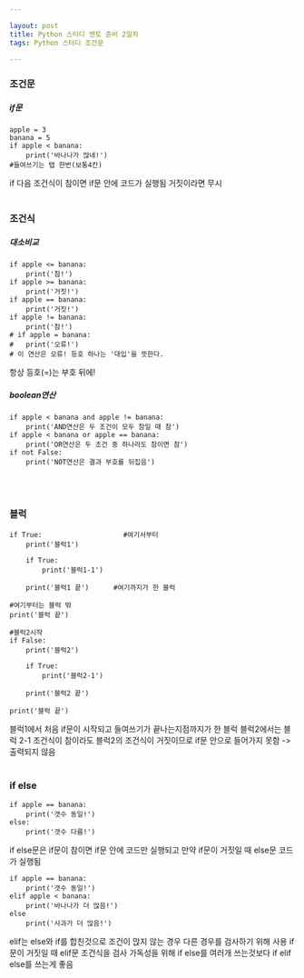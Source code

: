 ```yaml
---

layout: post
title: Python 스터디 멘토 준비 2일차
tags: Python 스터디 조건문

---
```


### 조건문<br/>
##### if문<br/>
```
apple = 3
banana = 5
if apple < banana:
	print('바나나가 많네!')
#들여쓰기는 탭 한번(보통4칸)
```
if 다음 조건식이 참이면 if문 안에 코드가 실행됨
거짓이라면 무시<br/><br/>
### 조건식<br/>
##### 대소비교<br/>
```
if apple <= banana:
	print('참!')
if apple >= banana:
	print('거짓!')
if apple == banana:
	print('거짓!')
if apple != banana:
	print('참!')
# if apple = banana:
#	print('오류!')
# 이 연산은 오류! 등호 하나는 '대입'을 뜻한다.
```
항상 등호(=)는 부호 뒤에!<br/>

##### boolean연산<br/>
```
if apple < banana and apple != banana:
	print('AND연산은 두 조건이 모두 참일 때 참')
if apple < banana or apple == banana:
	print('OR연산은 두 조건 중 하나라도 참이면 참')
if not False:
	print('NOT연산은 결과 부호를 뒤집음')
```
<br/><br/>
### 블럭<br/>
```
if True:					#여기서부터
	print('블럭1')
    
    if True:
       	print('블럭1-1')
        
    print('블럭1 끝')		#여기까지가 한 블럭
    
#여기부터는 블럭 밖
print('블럭 끝')

#블럭2시작
if False:
	print('블럭2')
	
    if True:
    	print('블럭2-1')
    
    print('블럭2 끝')

print('블럭 끝')
```
블럭1에서 처음 if문이 시작되고 들여쓰기가 끝나는지점까지가 한 블럭
블럭2에서는 블럭 2-1 조건식이 참이라도 블럭2의 조건식이 거짓이므로 if문 안으로 들어가지 못함 -> 출력되지 않음<br/><br/>
### if else
```
if apple == banana:
	print('갯수 동일!')
else:
	print('갯수 다름!')
```
if else문은 if문이 참이면 if문 안에 코드만 실행되고 만약 if문이 거짓일 때 else문 코드가 실행됨

```
if apple == banana:
	print('갯수 동일!')
elif apple < banana:
	print('바나나가 더 많음!')
else
	print('사과가 더 많음!')
```
elif는 else와 if를 합친것으로 조건이 맍지 않는 경우 다른 경우를 검사하기 위해 사용
if문이 거짓일 때 elif문 조건식을 검사
가독성을 위해 if else를 여러개 쓰는것보다 if elif else를 쓰는게 좋음